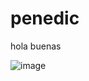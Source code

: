 # penedic
hola buenas

![image](https://github.com/user-attachments/assets/1f6283cb-1c5c-483d-9c34-3b6ce4521a5f)
